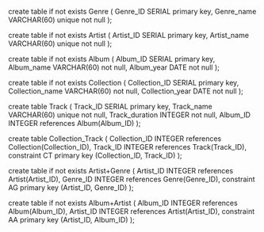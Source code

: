 create table if not exists Genre (
Genre_ID SERIAL primary key,
Genre_name VARCHAR(60) unique not null
);

create table if not exists Artist (
Artist_ID SERIAL primary key,
Artist_name VARCHAR(60) unique not null
);

create table if not exists Album (
Album_ID SERIAL primary key,
Album_name VARCHAR(60) not null,
Album_year DATE not null
);

create table if not exists Collection (
Collection_ID SERIAL primary key,
Collection_name VARCHAR(60) not null,
Collection_year DATE not null
);

create table Track (
Track_ID SERIAL primary key,
Track_name VARCHAR(60) unique not null,
Track_duration INTEGER not null,
Album_ID INTEGER references Album(Album_ID)
);

create table Collection_Track (
Collection_ID INTEGER references Collection(Collection_ID),
Track_ID INTEGER references Track(Track_ID),
constraint CT primary key (Collection_ID, Track_ID)
);

create table if not exists Artist+Genre (
Artist_ID INTEGER references Artist(Artist_ID),
Genre_ID INTEGER references Genre(Genre_ID),
constraint AG primary key (Artist_ID, Genre_ID)
);

create table if not exists Album+Artist (
Album_ID INTEGER references Album(Album_ID),
Artist_ID INTEGER references Artist(Artist_ID),
constraint AA primary key (Artist_ID, Album_ID)
);